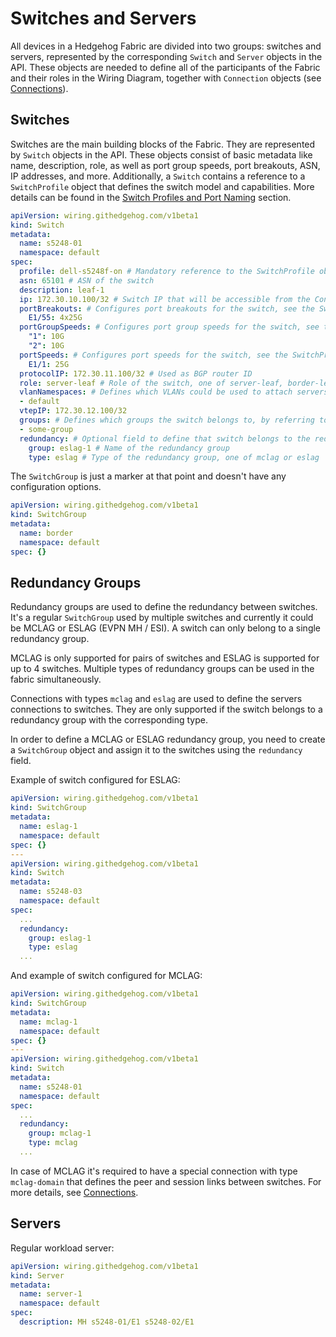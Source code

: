 # Switches and Servers

All devices in a Hedgehog Fabric are divided into two groups: switches and servers, represented by the corresponding
`Switch` and `Server` objects in the API. These objects are needed to define all of the participants of the Fabric and their
roles in the Wiring Diagram, together with `Connection` objects (see [Connections](./connections.md)).

## Switches

Switches are the main building blocks of the Fabric. They are represented by `Switch` objects in the API. These objects
consist of basic metadata like name, description, role, as well as port group speeds, port breakouts, ASN,
IP addresses, and more. Additionally, a `Switch` contains a reference to a `SwitchProfile` object that defines the switch
model and capabilities. More details can be found in the [Switch Profiles and Port Naming](./profiles.md) section.

```yaml
apiVersion: wiring.githedgehog.com/v1beta1
kind: Switch
metadata:
  name: s5248-01
  namespace: default
spec:
  profile: dell-s5248f-on # Mandatory reference to the SwitchProfile object defining the switch model and capabilities
  asn: 65101 # ASN of the switch
  description: leaf-1
  ip: 172.30.10.100/32 # Switch IP that will be accessible from the Control Node
  portBreakouts: # Configures port breakouts for the switch, see the SwitchProfile for available options
    E1/55: 4x25G
  portGroupSpeeds: # Configures port group speeds for the switch, see the SwitchProfile for available options
    "1": 10G
    "2": 10G
  portSpeeds: # Configures port speeds for the switch, see the SwitchProfile for available options
    E1/1: 25G
  protocolIP: 172.30.11.100/32 # Used as BGP router ID
  role: server-leaf # Role of the switch, one of server-leaf, border-leaf and mixed-leaf
  vlanNamespaces: # Defines which VLANs could be used to attach servers
  - default
  vtepIP: 172.30.12.100/32
  groups: # Defines which groups the switch belongs to, by referring to SwitchGroup objects
  - some-group
  redundancy: # Optional field to define that switch belongs to the redundancy group
    group: eslag-1 # Name of the redundancy group
    type: eslag # Type of the redundancy group, one of mclag or eslag
```

The `SwitchGroup` is just a marker at that point and doesn't have any configuration options.

```yaml
apiVersion: wiring.githedgehog.com/v1beta1
kind: SwitchGroup
metadata:
  name: border
  namespace: default
spec: {}
```

## Redundancy Groups

Redundancy groups are used to define the redundancy between switches. It's a regular `SwitchGroup` used by multiple
switches and currently it could be MCLAG or ESLAG (EVPN MH / ESI). A switch can only belong to a single redundancy
group.

MCLAG is only supported for pairs of switches and ESLAG is supported for up to 4 switches. Multiple types of redundancy
groups can be used in the fabric simultaneously.

Connections with types `mclag` and `eslag` are used to define the servers connections to switches. They are only
supported if the switch belongs to a redundancy group with the corresponding type.

In order to define a MCLAG or ESLAG redundancy group, you need to create a `SwitchGroup` object and assign it to the
switches using the `redundancy` field.

Example of switch configured for ESLAG:

```yaml
apiVersion: wiring.githedgehog.com/v1beta1
kind: SwitchGroup
metadata:
  name: eslag-1
  namespace: default
spec: {}
---
apiVersion: wiring.githedgehog.com/v1beta1
kind: Switch
metadata:
  name: s5248-03
  namespace: default
spec:
  ...
  redundancy:
    group: eslag-1
    type: eslag
  ...
```

And example of switch configured for MCLAG:

```yaml
apiVersion: wiring.githedgehog.com/v1beta1
kind: SwitchGroup
metadata:
  name: mclag-1
  namespace: default
spec: {}
---
apiVersion: wiring.githedgehog.com/v1beta1
kind: Switch
metadata:
  name: s5248-01
  namespace: default
spec:
  ...
  redundancy:
    group: mclag-1
    type: mclag
  ...
```

In case of MCLAG it's required to have a special connection with type `mclag-domain` that defines the peer and session
links between switches. For more details, see [Connections](./connections.md).

## Servers

Regular workload server:

```yaml
apiVersion: wiring.githedgehog.com/v1beta1
kind: Server
metadata:
  name: server-1
  namespace: default
spec:
  description: MH s5248-01/E1 s5248-02/E1
```
